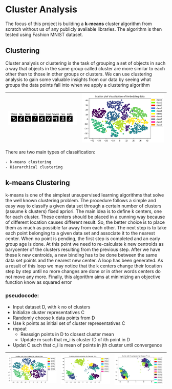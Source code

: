 # Cluster Analysis

The focus of this project is building a **k-means** cluster algorithm from scratch without us of any publicly avaliable libraries. The algorithm is then tested using Fashion MNIST dataset.

## Clustering

Cluster analysis or clustering is the task of grouping a set of objects in such a way that objects in the same group called cluster are more similar to each other than to those in other groups or clusters. We can use clustering analysis to gain some valuable insights from our data by seeing what groups the data points fall into when we apply a clustering algorithm

| ![eda of mnist data](images/exploration1.PNG) | ![eda of cluster](images/exploration2.PNG) |
| :-------------------------------------------: | :----------------------------------------: |


There are two main types of classification:

    - k-means clustering
    - Hierarchical clustering

## k-means Clustering

k-means is one of the simplest unsupervised learning algorithms that solve the well known clustering problem. The procedure follows a simple and easy way to classify a given data set through a certain number of clusters (assume k clusters) fixed apriori. The main idea is to define k centers, one for each cluster. These centers should be placed in a cunning way because of different location causes different result. So, the better choice is to place them as much as possible far away from each other. The next step is to take each point belonging to a given data set and associate it to the nearest center. When no point is pending, the first step is completed and an early group age is done. At this point we need to re-calculate k new centroids as barycenter of the clusters resulting from the previous step. After we have these k new centroids, a new binding has to be done between the same data set points and the nearest new center. A loop has been generated. As a result of this loop we may notice that the k centers change their location step by step until no more changes are done or in other words centers do not move any more. Finally, this algorithm aims at minimizing an objective function know as squared error

### pseudocode:

- Input dataset D, with k no of clusters
- Initialize cluster representatives C
- Randomly choose k data points from D
- Use k points as initial set of cluster representatives C
- repeat
  - Reassign points in D to closest cluster mean
  - Update m such that m_i is cluster ID of ith point in D
- Updat C such that c_i is mean of points in jth cluster until convergence

| ![eda of mnist data](images/cluster1.PNG) | ![eda of cluster](images/cluster2.PNG) | ![eda of cluster](images/cluster3.PNG) |
| :---------------------------------------: | :------------------------------------: | -------------------------------------- |

